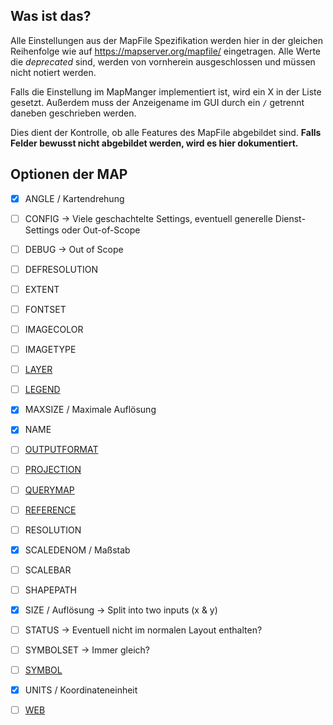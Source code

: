 ## Was ist das?

Alle Einstellungen aus der MapFile Spezifikation werden hier in der gleichen Reihenfolge wie auf
https://mapserver.org/mapfile/ eingetragen.
Alle Werte die *deprecated* sind, werden von vornherein ausgeschlossen und müssen nicht notiert werden.

Falls die Einstellung im MapManger implementiert ist, wird ein X in der Liste gesetzt.
Außerdem muss der Anzeigename im GUI durch ein `/` getrennt daneben geschrieben werden.

Dies dient der Kontrolle, ob alle Features des MapFile abgebildet sind.
**Falls Felder bewusst nicht abgebildet werden, wird es hier dokumentiert.**

## Optionen der MAP

- [X] ANGLE / Kartendrehung
- [ ] CONFIG -> Viele geschachtelte Settings, eventuell generelle Dienst-Settings oder Out-of-Scope
- [ ] DEBUG -> Out of Scope
- [ ] DEFRESOLUTION
- [ ] EXTENT
- [ ] FONTSET
- [ ] IMAGECOLOR
- [ ] IMAGETYPE
- [ ] [LAYER](Nested)
- [ ] [LEGEND](Nested)
- [X] MAXSIZE / Maximale Auflösung
- [X] NAME
- [ ] [OUTPUTFORMAT](Nested)
- [ ] [PROJECTION](Nested)
- [ ] [QUERYMAP](Nested)
- [ ] [REFERENCE](Nested)
- [ ] RESOLUTION
- [X] SCALEDENOM / Maßstab
- [ ] SCALEBAR
- [ ] SHAPEPATH
- [X] SIZE / Auflösung -> Split into two inputs (x & y)
- [ ] STATUS -> Eventuell nicht im normalen Layout enthalten?
- [ ] SYMBOLSET -> Immer gleich?
- [ ] [SYMBOL](nested)
- [X] UNITS / Koordinateneinheit
- [ ] [WEB](nested) 

